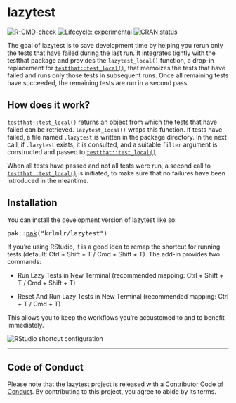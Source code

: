 <!-- README.md is generated from README.Rmd. Please edit that file -->

# lazytest

<!-- badges: start -->

[![R-CMD-check](https://github.com/r-lib/lazytest/actions/workflows/R-CMD-check.yaml/badge.svg)](https://github.com/r-lib/lazytest/actions/workflows/R-CMD-check.yaml) [![Lifecycle: experimental](https://img.shields.io/badge/lifecycle-experimental-orange.svg)](https://lifecycle.r-lib.org/articles/stages.html#experimental) [![CRAN status](https://www.r-pkg.org/badges/version/lazytest)](https://CRAN.R-project.org/package=lazytest)

<!-- badges: end -->

The goal of lazytest is to save development time by helping you rerun only the tests that have failed during the last run. It integrates tightly with the testthat package and provides the `lazytest_local()` function, a drop-in replacement for [`testthat::test_local()`](https://testthat.r-lib.org/reference/test_package.html), that memoizes the tests that have failed and runs only those tests in subsequent runs. Once all remaining tests have succeeded, the remaining tests are run in a second pass.

## How does it work?

[`testthat::test_local()`](https://testthat.r-lib.org/reference/test_package.html) returns an object from which the tests that have failed can be retrieved. `lazytest_local()` wraps this function. If tests have failed, a file named `.lazytest` is written in the package directory. In the next call, if `.lazytest` exists, it is consulted, and a suitable `filter` argument is constructed and passed to [`testthat::test_local()`](https://testthat.r-lib.org/reference/test_package.html).

When all tests have passed and not all tests were run, a second call to [`testthat::test_local()`](https://testthat.r-lib.org/reference/test_package.html) is initiated, to make sure that no failures have been introduced in the meantime.

## Installation

You can install the development version of lazytest like so:

<pre class='chroma'>
<span><span class='nf'>pak</span><span class='nf'>::</span><span class='nf'><a href='http://pak.r-lib.org/reference/pak.html'>pak</a></span><span class='o'>(</span><span class='s'>"krlmlr/lazytest"</span><span class='o'>)</span></span></pre>

If you’re using RStudio, it is a good idea to remap the shortcut for running tests (default: Ctrl + Shift + T / Cmd + Shift + T). The add-in provides two commands:

- Run Lazy Tests in New Terminal (recommended mapping: Ctrl + Shift + T / Cmd + Shift + T)

- Reset And Run Lazy Tests in New Terminal (recommended mapping: Ctrl + T / Cmd + T)

This allows you to keep the workflows you’re accustomed to and to benefit immediately.

![RStudio shortcut configuration](https://github.com/krlmlr/lazytest/raw/main/readme/rstudio-kb.png)

------------------------------------------------------------------------

## Code of Conduct

Please note that the lazytest project is released with a [Contributor Code of Conduct](https://contributor-covenant.org/version/2/1/CODE_OF_CONDUCT.html). By contributing to this project, you agree to abide by its terms.
